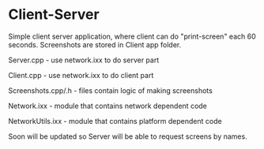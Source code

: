 # Client-Server
Simple client server application, where client can do "print-screen" each 60 seconds.
Screenshots are stored in Client app folder.

Server.cpp -  use network.ixx to do server part

Client.cpp -  use network.ixx to do client part

Screenshots.cpp/.h - files contain logic of making screenshots

Network.ixx - module that contains network dependent code

NetworkUtils.ixx - module that contains platform dependent code

Soon will be updated so Server will be able to request screens by names.
